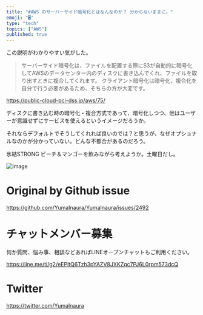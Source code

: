```yaml
---
title: "#AWS のサーバーサイド暗号化とはなんなのか？ 分からないままに。"
emoji: "🖥"
type: "tech"
topics: ["AWS"]
published: true
---
```


この説明がわかりやすい気がした。

>サーバーサイド暗号化は、ファイルを配置する際にS3が自動的に暗号化してAWSのデータセンター内のディスクに書き込んでくれ、ファイルを取り出すときに複合してくれます。
>クライアント暗号化は暗号化、複合化を自分で行う必要があるため、そちらの方が大変です。

https://public-cloud-pci-dss.jp/aws/75/

ディスクに書き込む時の暗号化・複合方式であって、暗号化しつつ、他はユーザーが意識せずにサービスを使えるというイメージだろうか。

それならデフォルトでそうしてくれれば良いのでは？と思うが、なぜオプショナルなのかが分かっていない。どんな不都合があるのだろう。

氷結STRONG ピーチ＆マンゴーを飲みながら考えようか。土曜日だし。

![image](https://user-images.githubusercontent.com/13635059/65365895-9239b900-dc58-11e9-9e16-5f776a7b7cc4.png)



# Original by Github issue

https://github.com/YumaInaura/YumaInaura/issues/2492








<!-- Update From Qiita API -->

# チャットメンバー募集


何か質問、悩み事、相談などあればLINEオープンチャットもご利用ください。

https://line.me/ti/g2/eEPltQ6Tzh3pYAZV8JXKZqc7PJ6L0rpm573dcQ





# Twitter


https://twitter.com/YumaInaura


<!-- Update From Qiita API -->


